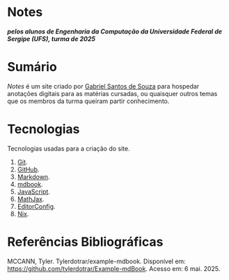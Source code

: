 # Notes

***pelos alunos de Engenharia da Computação da Universidade Federal de Sergipe (UFS), turma de 2025***

# Sumário

*Notes* é um site criado por [Gabriel Santos de Souza](https://github.com/gbr-ufs) para hospedar anotações digitais para as matérias cursadas, ou quaisquer outros temas que os membros da turma queiram partir conhecimento.

# Tecnologias

Tecnologias usadas para a criação do site.

1. [Git](https://git-scm.com/).
2. [GitHub](https://github.com/).
3. [Markdown](https://daringfireball.net/projects/markdown).
4. [mdbook](https://github.com/rust-lang/mdBook).
5. [JavaScript](https://ecma-international.org/publications-and-standards/standards/ecma-262/).
6. [MathJax](https://www.mathjax.org/).
7. [EditorConfig](https://editorconfig.org/).
8. [Nix](https://nixos.org/).

# Referências Bibliográficas

MCCANN, Tyler. Tylerdotrar/example-mdbook. Disponível em: <https://github.com/tylerdotrar/Example-mdBook>. Acesso em: 6 mai. 2025.
